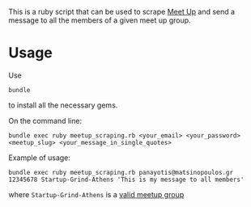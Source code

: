 This is a ruby script that can be used to scrape [Meet Up](http://www.meetup.com) and send a message to all the members of a given meet up group.

Usage
=====

Use

```
bundle
```

to install all the necessary gems.

On the command line:

```
bundle exec ruby meetup_scraping.rb <your_email> <your_password> <meetup_slug> <your_message_in_single_quotes>
```

Example of usage:

```
bundle exec ruby meetup_scraping.rb panayotis@matsinopoulos.gr 12345678 Startup-Grind-Athens 'This is my message to all members'
```

where `Startup-Grind-Athens` is a [valid meetup group](http://www.meetup.com/Startup-Grind-Athens)


